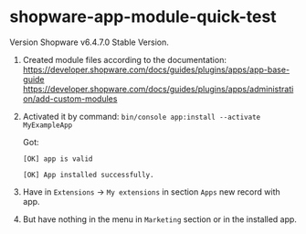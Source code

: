 # shopware-app-module-quick-test
Version Shopware v6.4.7.0 Stable Version.
1. Created module files according to the documentation:
   https://developer.shopware.com/docs/guides/plugins/apps/app-base-guide
   https://developer.shopware.com/docs/guides/plugins/apps/administration/add-custom-modules
2. Activated it by command:
`bin/console app:install --activate MyExampleApp`

    Got:

    `[OK] app is valid`

    `[OK] App installed successfully.`
3. Have in `Extensions` -> `My extensions` in section `Apps` new record with app.
4. But have nothing in the menu in `Marketing` section or in the installed app.
